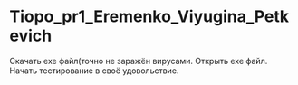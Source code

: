 # Tiopo_pr1_Eremenko_Viyugina_Petkevich

Скачать exe файл(точно не заражён вирусами.
Открыть exe файл.
Начать тестирование в своё удовольствие.
